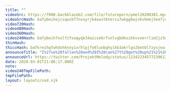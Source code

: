 ```yaml
---
title: ""
videoSrc: https://f000.backblazeb2.com/file/futureporn/pmel20200301.mp4
videoSrcHash: bafybeihejcsqwcbf7nvoyrjk4xwstbtercu7wkgg6wjvkshmej5ee7jcgy?filename=projektmelody-chaturbate-20200301T011402Z-source.mp4
video720Hash: 
video480Hash: 
video360Hash: 
video240Hash: bafybeih7nslfzfxaqyqk34aicxe6rfvnlvgbdkxzkkvvoerrlim2jz5mim?filename=projektmelody-chaturbate-20200301T011402Z-240p.mp4
thinHash: 
thiccHash: bafkreihqfwhdxhknnyixrhlpjfo6luobghyikb3akrlgx2betbl7zysjea?filename=20200301T011402Z-thicc.jpg
announceTitle: "I%27ve%20fallen%20and%20I%20can%27t%20get%20up%21%21%20lol.%20Also%20I%27m%20streaming%2C%20some%20watch%20me%20be%20a%20goof"
announceUrl: https://twitter.com/ProjektMelody/status/1234223457723961344
date: 2020-03-01T21:06:17.000Z
note: 
video240TmpFilePath: 
tmpFilePath: 
layout: layouts/vod.njk
---
```

